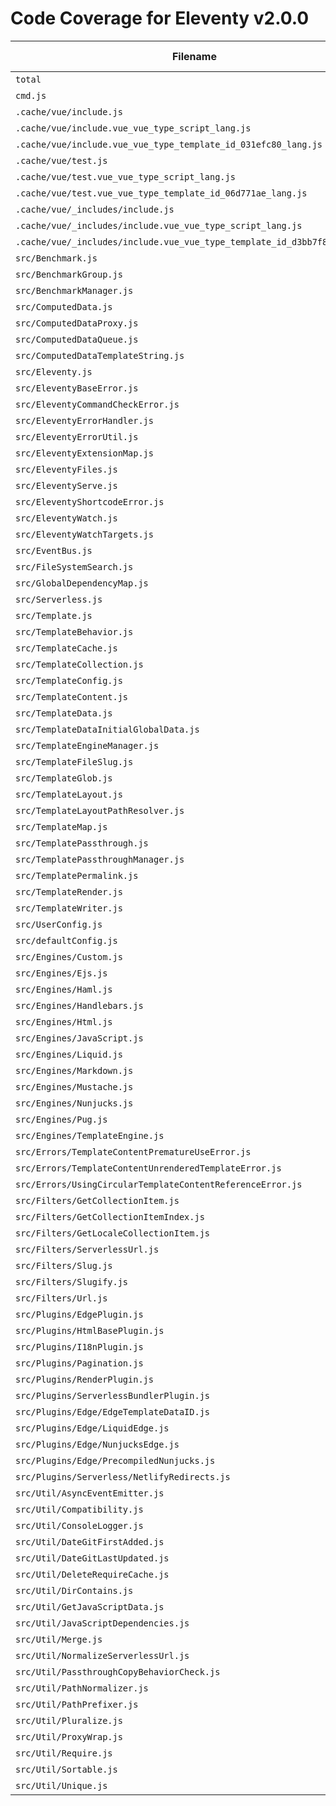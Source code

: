 # Code Coverage for Eleventy v2.0.0

| Filename                                                                 | % Lines | % Statements | % Functions | % Branches |
| ------------------------------------------------------------------------ | ------- | ------------ | ----------- | ---------- |
| `total`                                                                  | 81.8%   | 81.84%       | 82.9%       | 72.79%     |
| `cmd.js`                                                                 | 63.46%  | 63.46%       | 18.18%      | 57.69%     |
| `.cache/vue/include.js`                                                  | 100%    | 100%         | 100%        | 100%       |
| `.cache/vue/include.vue_vue_type_script_lang.js`                         | 100%    | 100%         | 100%        | 100%       |
| `.cache/vue/include.vue_vue_type_template_id_031efc80_lang.js`           | 100%    | 100%         | 100%        | 100%       |
| `.cache/vue/test.js`                                                     | 100%    | 100%         | 100%        | 100%       |
| `.cache/vue/test.vue_vue_type_script_lang.js`                            | 100%    | 100%         | 100%        | 100%       |
| `.cache/vue/test.vue_vue_type_template_id_06d771ae_lang.js`              | 100%    | 100%         | 100%        | 100%       |
| `.cache/vue/_includes/include.js`                                        | 100%    | 100%         | 100%        | 100%       |
| `.cache/vue/_includes/include.vue_vue_type_script_lang.js`               | 100%    | 100%         | 100%        | 100%       |
| `.cache/vue/_includes/include.vue_vue_type_template_id_d3bb7f88_lang.js` | 100%    | 100%         | 100%        | 100%       |
| `src/Benchmark.js`                                                       | 94.73%  | 94.73%       | 100%        | 83.33%     |
| `src/BenchmarkGroup.js`                                                  | 74.46%  | 74.46%       | 63.63%      | 66.66%     |
| `src/BenchmarkManager.js`                                                | 74.07%  | 74.07%       | 66.66%      | 75%        |
| `src/ComputedData.js`                                                    | 100%    | 100%         | 100%        | 96.55%     |
| `src/ComputedDataProxy.js`                                               | 96.07%  | 96.07%       | 100%        | 87.5%      |
| `src/ComputedDataQueue.js`                                               | 100%    | 100%         | 100%        | 72.72%     |
| `src/ComputedDataTemplateString.js`                                      | 96.15%  | 96.15%       | 100%        | 88.88%     |
| `src/Eleventy.js`                                                        | 65.32%  | 65.33%       | 63.33%      | 59.86%     |
| `src/EleventyBaseError.js`                                               | 100%    | 100%         | 100%        | 100%       |
| `src/EleventyCommandCheckError.js`                                       | 100%    | 100%         | 100%        | 100%       |
| `src/EleventyErrorHandler.js`                                            | 93.33%  | 93.33%       | 100%        | 62.5%      |
| `src/EleventyErrorUtil.js`                                               | 100%    | 100%         | 100%        | 91.66%     |
| `src/EleventyExtensionMap.js`                                            | 97.29%  | 97.32%       | 96.66%      | 87.27%     |
| `src/EleventyFiles.js`                                                   | 92.22%  | 92.26%       | 93.47%      | 81.69%     |
| `src/EleventyServe.js`                                                   | 46.39%  | 46.39%       | 57.14%      | 30.9%      |
| `src/EleventyShortcodeError.js`                                          | 100%    | 100%         | 100%        | 100%       |
| `src/EleventyWatch.js`                                                   | 89.13%  | 89.36%       | 94.44%      | 79.16%     |
| `src/EleventyWatchTargets.js`                                            | 87.93%  | 87.93%       | 85%         | 94.44%     |
| `src/EventBus.js`                                                        | 100%    | 100%         | 100%        | 100%       |
| `src/FileSystemSearch.js`                                                | 100%    | 100%         | 100%        | 86.66%     |
| `src/GlobalDependencyMap.js`                                             | 68.59%  | 68.59%       | 67.85%      | 65.07%     |
| `src/Serverless.js`                                                      | 76.53%  | 76.53%       | 85.71%      | 56.81%     |
| `src/Template.js`                                                        | 92.65%  | 92.69%       | 95.23%      | 82.19%     |
| `src/TemplateBehavior.js`                                                | 84%     | 84%          | 87.5%       | 86.66%     |
| `src/TemplateCache.js`                                                   | 80%     | 80%          | 100%        | 80%        |
| `src/TemplateCollection.js`                                              | 87.17%  | 87.8%        | 92.85%      | 68.75%     |
| `src/TemplateConfig.js`                                                  | 80%     | 80%          | 69.23%      | 81.81%     |
| `src/TemplateContent.js`                                                 | 86.56%  | 86.61%       | 86.66%      | 77.39%     |
| `src/TemplateData.js`                                                    | 92.64%  | 92.73%       | 96.07%      | 81.11%     |
| `src/TemplateDataInitialGlobalData.js`                                   | 95.23%  | 95.23%       | 100%        | 75%        |
| `src/TemplateEngineManager.js`                                           | 96.66%  | 96.66%       | 88.88%      | 97.72%     |
| `src/TemplateFileSlug.js`                                                | 100%    | 100%         | 100%        | 100%       |
| `src/TemplateGlob.js`                                                    | 93.33%  | 93.33%       | 100%        | 87.5%      |
| `src/TemplateLayout.js`                                                  | 84.25%  | 84.68%       | 88.88%      | 80.76%     |
| `src/TemplateLayoutPathResolver.js`                                      | 86.53%  | 86.53%       | 84.61%      | 87.5%      |
| `src/TemplateMap.js`                                                     | 92.87%  | 92.94%       | 94.11%      | 82.35%     |
| `src/TemplatePassthrough.js`                                             | 90.9%   | 90.9%        | 94.73%      | 80.64%     |
| `src/TemplatePassthroughManager.js`                                      | 83.76%  | 83.89%       | 100%        | 62.74%     |
| `src/TemplatePermalink.js`                                               | 90.52%  | 90.52%       | 92.85%      | 89.15%     |
| `src/TemplateRender.js`                                                  | 91.07%  | 91.07%       | 100%        | 82.02%     |
| `src/TemplateWriter.js`                                                  | 76.08%  | 76.08%       | 80.48%      | 55.35%     |
| `src/UserConfig.js`                                                      | 78.43%  | 78.57%       | 71.25%      | 61.94%     |
| `src/defaultConfig.js`                                                   | 75%     | 75%          | 28.57%      | 50%        |
| `src/Engines/Custom.js`                                                  | 91.22%  | 91.3%        | 100%        | 83.13%     |
| `src/Engines/Ejs.js`                                                     | 94.73%  | 94.73%       | 85.71%      | 88.88%     |
| `src/Engines/Haml.js`                                                    | 100%    | 100%         | 100%        | 100%       |
| `src/Engines/Handlebars.js`                                              | 100%    | 100%         | 100%        | 83.33%     |
| `src/Engines/Html.js`                                                    | 100%    | 100%         | 100%        | 100%       |
| `src/Engines/JavaScript.js`                                              | 95.23%  | 95.31%       | 100%        | 85.41%     |
| `src/Engines/Liquid.js`                                                  | 98.11%  | 98.13%       | 96.87%      | 79.31%     |
| `src/Engines/Markdown.js`                                                | 91.89%  | 91.89%       | 88.88%      | 80%        |
| `src/Engines/Mustache.js`                                                | 100%    | 100%         | 100%        | 100%       |
| `src/Engines/Nunjucks.js`                                                | 92.44%  | 92.44%       | 89.13%      | 92%        |
| `src/Engines/Pug.js`                                                     | 100%    | 100%         | 100%        | 81.81%     |
| `src/Engines/TemplateEngine.js`                                          | 93.18%  | 93.18%       | 90.32%      | 81.81%     |
| `src/Errors/TemplateContentPrematureUseError.js`                         | 100%    | 100%         | 100%        | 100%       |
| `src/Errors/TemplateContentUnrenderedTemplateError.js`                   | 100%    | 100%         | 100%        | 100%       |
| `src/Errors/UsingCircularTemplateContentReferenceError.js`               | 100%    | 100%         | 100%        | 100%       |
| `src/Filters/GetCollectionItem.js`                                       | 100%    | 100%         | 100%        | 86.66%     |
| `src/Filters/GetCollectionItemIndex.js`                                  | 87.5%   | 87.5%        | 100%        | 71.42%     |
| `src/Filters/GetLocaleCollectionItem.js`                                 | 10.52%  | 10.52%       | 0%          | 0%         |
| `src/Filters/ServerlessUrl.js`                                           | 100%    | 100%         | 100%        | 83.33%     |
| `src/Filters/Slug.js`                                                    | 100%    | 100%         | 100%        | 100%       |
| `src/Filters/Slugify.js`                                                 | 100%    | 100%         | 100%        | 100%       |
| `src/Filters/Url.js`                                                     | 95%     | 95%          | 100%        | 95.23%     |
| `src/Plugins/EdgePlugin.js`                                              | 15.58%  | 15.38%       | 8.33%       | 0%         |
| `src/Plugins/HtmlBasePlugin.js`                                          | 85.71%  | 85.71%       | 75%         | 74.35%     |
| `src/Plugins/I18nPlugin.js`                                              | 83.6%   | 84%          | 95.45%      | 64.89%     |
| `src/Plugins/Pagination.js`                                              | 88.31%  | 88.6%        | 95.45%      | 77.06%     |
| `src/Plugins/RenderPlugin.js`                                            | 87.82%  | 87.97%       | 82.75%      | 75%        |
| `src/Plugins/ServerlessBundlerPlugin.js`                                 | 8.87%   | 8.82%        | 0%          | 0%         |
| `src/Plugins/Edge/EdgeTemplateDataID.js`                                 | 20%     | 20%          | 16.66%      | 0%         |
| `src/Plugins/Edge/LiquidEdge.js`                                         | 7.14%   | 6.66%        | 0%          | 0%         |
| `src/Plugins/Edge/NunjucksEdge.js`                                       | 2.38%   | 2.38%        | 0%          | 0%         |
| `src/Plugins/Edge/PrecompiledNunjucks.js`                                | 15%     | 15%          | 16.66%      | 0%         |
| `src/Plugins/Serverless/NetlifyRedirects.js`                             | 68%     | 68%          | 62.5%       | 60.71%     |
| `src/Util/AsyncEventEmitter.js`                                          | 94.44%  | 94.73%       | 100%        | 87.5%      |
| `src/Util/Compatibility.js`                                              | 68.42%  | 68.42%       | 83.33%      | 50%        |
| `src/Util/ConsoleLogger.js`                                              | 100%    | 100%         | 100%        | 100%       |
| `src/Util/DateGitFirstAdded.js`                                          | 100%    | 100%         | 100%        | 100%       |
| `src/Util/DateGitLastUpdated.js`                                         | 100%    | 100%         | 100%        | 100%       |
| `src/Util/DeleteRequireCache.js`                                         | 100%    | 100%         | 100%        | 100%       |
| `src/Util/DirContains.js`                                                | 100%    | 100%         | 100%        | 100%       |
| `src/Util/GetJavaScriptData.js`                                          | 100%    | 100%         | 100%        | 100%       |
| `src/Util/JavaScriptDependencies.js`                                     | 100%    | 100%         | 100%        | 100%       |
| `src/Util/Merge.js`                                                      | 100%    | 100%         | 100%        | 100%       |
| `src/Util/NormalizeServerlessUrl.js`                                     | 100%    | 100%         | 100%        | 100%       |
| `src/Util/PassthroughCopyBehaviorCheck.js`                               | 100%    | 100%         | 100%        | 100%       |
| `src/Util/PathNormalizer.js`                                             | 100%    | 100%         | 100%        | 100%       |
| `src/Util/PathPrefixer.js`                                               | 100%    | 100%         | 100%        | 100%       |
| `src/Util/Pluralize.js`                                                  | 100%    | 100%         | 100%        | 100%       |
| `src/Util/ProxyWrap.js`                                                  | 100%    | 100%         | 100%        | 100%       |
| `src/Util/Require.js`                                                    | 100%    | 100%         | 100%        | 100%       |
| `src/Util/Sortable.js`                                                   | 100%    | 100%         | 100%        | 100%       |
| `src/Util/Unique.js`                                                     | 100%    | 100%         | 100%        | 100%       |
